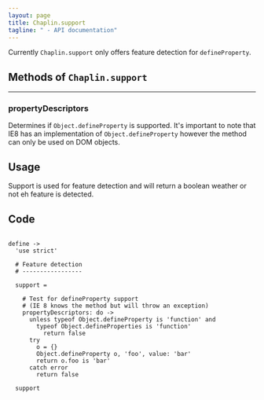 ```yaml
---
layout: page
title: Chaplin.support
tagline: " - API documentation"
---
```


Currently `Chaplin.support` only offers feature detection for `defineProperty`.

## Methods of `Chaplin.support`

-------------------

<a name="propertyDescriptors"></a>

### propertyDescriptors

Determines if `Object.defineProperty` is supported. It's important to note that IE8 has an implementation of `Object.defineProperty` however the method can only be used on DOM objects.

## Usage

Support is used for feature detection and will return a boolean weather or not eh feature is detected.

## Code

<pre><code class="coffeescript">
define ->
  'use strict'

  # Feature detection
  # -----------------

  support =

    # Test for defineProperty support
    # (IE 8 knows the method but will throw an exception)
    propertyDescriptors: do ->
      unless typeof Object.defineProperty is 'function' and
        typeof Object.defineProperties is 'function'
          return false
      try
        o = {}
        Object.defineProperty o, 'foo', value: 'bar'
        return o.foo is 'bar'
      catch error
        return false

  support
</code></pre>
